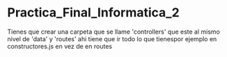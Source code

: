 # Practica_Final_Informatica_2

Tienes que crear una carpeta que se llame 'controllers' que este al mismo nivel de 'data' y 'routes' ahi tiene que ir todo lo que tienespor ejemplo en constructores.js en vez de en routes
